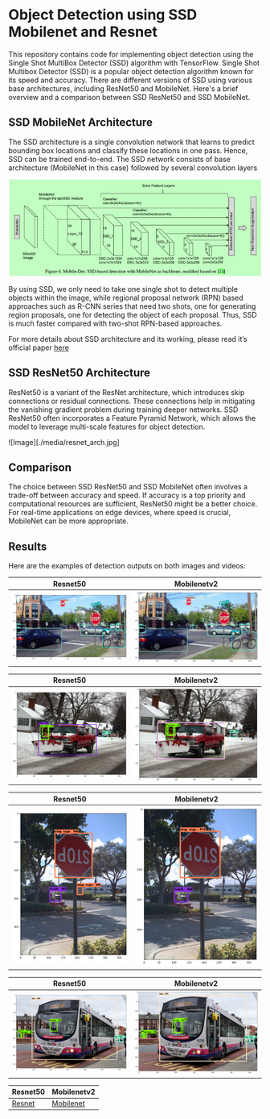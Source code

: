 # Object Detection using SSD Mobilenet and Resnet
This repository contains code for implementing object detection using the Single Shot MultiBox Detector (SSD) algorithm with TensorFlow. Single Shot Multibox Detector (SSD) is a popular object detection algorithm known for its speed and accuracy. There are different versions of SSD using various base architectures, including ResNet50 and MobileNet. Here's a brief overview and a comparison between SSD ResNet50 and SSD MobileNet.

## SSD MobileNet Architecture
The SSD architecture is a single convolution network that learns to predict bounding box locations and classify these locations in one pass. Hence, SSD can be trained end-to-end. The SSD network consists of base architecture (MobileNet in this case) followed by several convolution layers

![Architecture](./media/arch.png)

By using SSD, we only need to take one single shot to detect multiple objects within the image, while regional proposal network (RPN) based approaches such as R-CNN series that need two shots, one for generating region proposals, one for detecting the object of each proposal. Thus, SSD is much faster compared with two-shot RPN-based approaches.

For more details about SSD architecture and its working, please read it’s official paper [here](https://arxiv.org/pdf/1512.02325.pdf)

## SSD ResNet50 Architecture
ResNet50 is a variant of the ResNet architecture, which introduces skip connections or residual connections. These connections help in mitigating the vanishing gradient problem during training deeper networks. SSD ResNet50 often incorporates a Feature Pyramid Network, which allows the model to leverage multi-scale features for object detection.

![Image][./media/resnet_arch.jpg]

## Comparison
The choice between SSD ResNet50 and SSD MobileNet often involves a trade-off between accuracy and speed. If accuracy is a top priority and computational resources are sufficient, ResNet50 might be a better choice. For real-time applications on edge devices, where speed is crucial, MobileNet can be more appropriate.

## Results
Here are the examples of detection outputs on both images and videos:

| Resnet50                              | Mobilenetv2                                   |
| -----------------------------------   | -----------------------------------           |
| ![Resnet](./media/result_resnet_1.png)| ![Mobilenet](./media/result_mobilenet_1.png)  |


| Resnet50                              | Mobilenetv2                                   |
| -----------------------------------   | -----------------------------------           |
| ![Resnet](./media/result_resnet_2.png)| ![Mobilenet](./media/result_mobilenet_2.png)  |


| Resnet50                              | Mobilenetv2                                   |
| -----------------------------------   | -----------------------------------           |
| ![Resnet](./media/result_resnet_3.png)| ![Mobilenet](./media/result_mobilenet_3.png)  |



| Resnet50                              | Mobilenetv2                                   |
| -----------------------------------   | -----------------------------------           |
| ![Resnet](./media/result_resnet_4.png)| ![Mobilenet](./media/result_mobilenet_4.png)  |


| Resnet50                              | Mobilenetv2                                   |
| -----------------------------------   | -----------------------------------           |
| [Resnet](./media/driving_resnet.mp4) | [Mobilenet](./media/driving_mobilenet.mp4)  |

